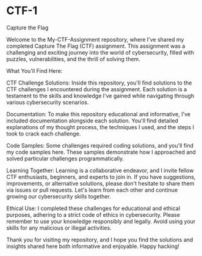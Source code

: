 # CTF-1
Capture the Flag

Welcome to the My-CTF-Assignment repository, where I've shared my completed Capture The Flag (CTF) assignment. This assignment was a challenging and exciting journey into the world of cybersecurity, filled with puzzles, vulnerabilities, and the thrill of solving them.

What You'll Find Here:

CTF Challenge Solutions: Inside this repository, you'll find solutions to the CTF challenges I encountered during the assignment. Each solution is a testament to the skills and knowledge I've gained while navigating through various cybersecurity scenarios.

Documentation: To make this repository educational and informative, I've included documentation alongside each solution. You'll find detailed explanations of my thought process, the techniques I used, and the steps I took to crack each challenge.

Code Samples: Some challenges required coding solutions, and you'll find my code samples here. These samples demonstrate how I approached and solved particular challenges programmatically.

Learning Together:
Learning is a collaborative endeavor, and I invite fellow CTF enthusiasts, beginners, and experts to join in. If you have suggestions, improvements, or alternative solutions, please don't hesitate to share them via issues or pull requests. Let's learn from each other and continue growing our cybersecurity skills together.

Ethical Use:
I completed these challenges for educational and ethical purposes, adhering to a strict code of ethics in cybersecurity. Please remember to use your knowledge responsibly and legally. Avoid using your skills for any malicious or illegal activities.

Thank you for visiting my repository, and I hope you find the solutions and insights shared here both informative and enjoyable. Happy hacking!

